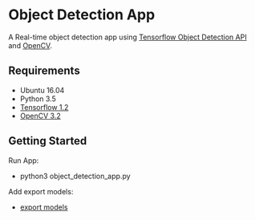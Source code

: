 # Object Detection App

A Real-time object detection app using [Tensorflow Object Detection API](https://github.com/tensorflow/models/tree/master/research/object_detection) and [OpenCV](http://opencv.org/).


## Requirements

- Ubuntu 16.04
- Python 3.5
- [Tensorflow 1.2](http://yongyong-e.tistory.com/10)
- [OpenCV 3.2](http://yongyong-e.tistory.com/41)


## Getting Started

Run App:
- python3 object_detection_app.py


Add export models:
- <a href='object_detection/export_models/README.md'>export models</a><br>

